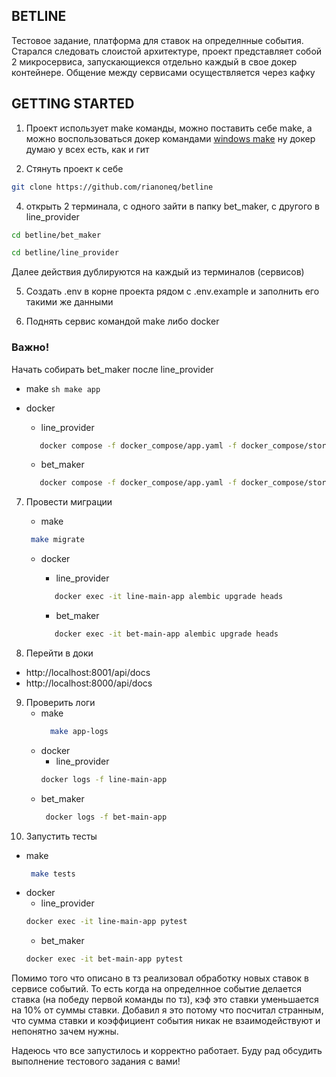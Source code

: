 <!-- ABOUT THE PROJECT -->
## BETLINE
Тестовое задание, платформа для ставок на определнные события.
Старался следовать слоистой архитектуре, проект представляет собой 2 микросервиса, запускающиекся отдельно каждый в свое докер контейнере.
Общение между сервисами осуществляется через кафку

## GETTING STARTED

1. Проект использует make команды, можно поставить себе make, а можно воспользоваться докер командами
[windows make](https://gnuwin32.sourceforge.net/packages/make.htm)
ну докер думаю у всех есть, как и гит

2. Стянуть проект к себе
```sh
git clone https://github.com/rianoneq/betline
```

4. открыть 2 терминала, с одного зайти в папку bet_maker, с другого в line_provider
```sh
cd betline/bet_maker
```
```sh
cd betline/line_provider
```

Далее действия дублируются на каждый из терминалов (сервисов)

5. Создать .env в корне проекта рядом с .env.example и заполнить его такими же данными

6. Поднять сервис командой make либо docker
### Важно! 
Начать собирать bet_maker после line_provider
   - make
    ```sh
      make app
    ```
   - docker
  
     - line_provider
      ``` sh
         docker compose -f docker_compose/app.yaml -f docker_compose/storages.yaml -f docker_compose/messaging.yaml -p line-provider up -d --build
      ```
     - bet_maker
      ``` sh
         docker compose -f docker_compose/app.yaml -f docker_compose/storages.yaml -p bet-maker up -d --build
      ```

7. Провести миграции
   - make
   ``` sh
    make migrate
   ```
   - docker
  
     - line_provider
      ``` sh
         docker exec -it line-main-app alembic upgrade heads
      ```
     - bet_maker
      ``` sh
         docker exec -it bet-main-app alembic upgrade heads
      ```

8. Перейти в доки
  - http://localhost:8001/api/docs
  - http://localhost:8000/api/docs

9. Проверить логи
    - make
        ```sh
          make app-logs
        ```
    - docker
       - line_provider
        ```sh
      docker logs -f line-main-app
        ```
     - bet_maker
       ```sh
        docker logs -f bet-main-app
        ```
10. Запустить тесты
   - make
        ```sh
         make tests
        ```
   - docker
     - line_provider
      ```sh
      docker exec -it line-main-app pytest
     ```
     - bet_maker
      ```sh
      docker exec -it bet-main-app pytest
     ```

Помимо того что описано в тз реализовал обработку новых ставок в сервисе событий. То есть когда на определнное событие делается ставка (на победу первой команды по тз), кэф это ставки уменьшается на 10% от суммы ставки.
Добавил я это потому что посчитал странным, что сумма ставки и коэффициент события никак не взаимодействуют и непонятно зачем нужны.

Надеюсь что все запустилось и корректно работает. Буду рад обсудить выполнение тестового задания с вами!
